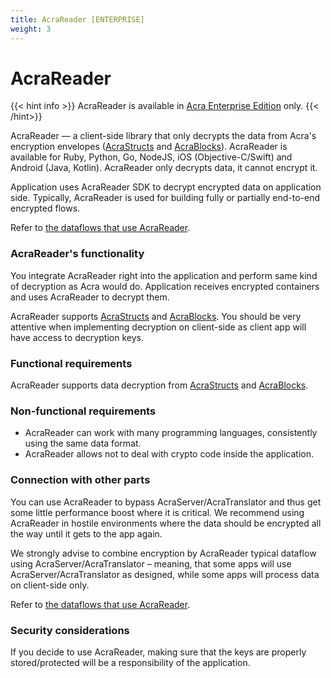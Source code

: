 ```yaml
---
title: AcraReader [ENTERPRISE]
weight: 3
---
```


# AcraReader

{{< hint info >}}
AcraReader is available in [Acra Enterprise Edition](/acra/enterprise-edition/) only.
{{< /hint>}}

AcraReader — a client-side library that only decrypts the data from Acra's encryption envelopes ([AcraStructs](/acra/acra-in-depth/data-structures/acrastruct/) and [AcraBlocks](/acra/acra-in-depth/data-structures/acrablock/)). AcraReader is available for Ruby, Python, Go, NodeJS, iOS (Objective-C/Swift) and Android (Java, Kotlin). AcraReader only decrypts data, it cannot encrypt it.

Application uses AcraReader SDK to decrypt encrypted data on application side. Typically, AcraReader is used for building fully or partially end-to-end encrypted flows. 

Refer to [the dataflows that use AcraReader](/acra/acra-in-depth/data-flow/#end-to-end-encrypted-dataflow).

### AcraReader's functionality

You integrate AcraReader right into the application and perform same kind of decryption as Acra would do. Application receives encrypted containers and uses AcraReader to decrypt them.

AcraReader supports [AcraStructs](/acra/acra-in-depth/data-structures/acrastruct/) and [AcraBlocks](/acra/acra-in-depth/data-structures/acrablock/). You should be very attentive when implementing decryption on client-side as client app will have access to decryption keys.

### Functional requirements

AcraReader supports data decryption from [AcraStructs](/acra/acra-in-depth/data-structures/acrastruct/) and [AcraBlocks](/acra/acra-in-depth/data-structures/acrablock/).

### Non-functional requirements

* AcraReader can work with many programming languages, consistently using the same data format.
* AcraReader allows not to deal with crypto code inside the application.

### Connection with other parts

You can use AcraReader to bypass AcraServer/AcraTranslator and thus get some little performance boost where it is critical. We recommend using AcraReader in hostile environments where the data should be encrypted all the way until it gets to the app again. 

We strongly advise to combine encryption by AcraReader typical dataflow using AcraServer/AcraTranslator – meaning, that some apps will use AcraServer/AcraTranslator as designed, while some apps will process data on client-side only.

Refer to [the dataflows that use AcraReader](/acra/acra-in-depth/data-flow/#end-to-end-encrypted-dataflow).

### Security considerations

If you decide to use AcraReader, making sure that the keys are properly stored/protected will be a responsibility of the application.